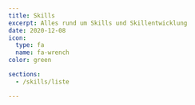 ```yaml
---
title: Skills
excerpt: Alles rund um Skills und Skillentwicklung
date: 2020-12-08
icon:
  type: fa
  name: fa-wrench
color: green

sections:
  - /skills/liste

---
```

